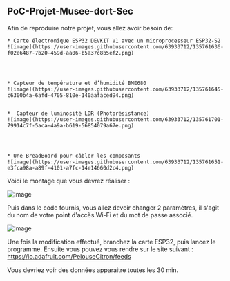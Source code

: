 ## PoC-Projet-Musee-dort-Sec


Afin de reproduire notre projet, vous allez avoir besoin de:
    
    * Carte électronique ESP32 DEVKIT V1 avec un microprocesseur ESP32-S2
    ![image](https://user-images.githubusercontent.com/63933712/135761636-f02e6487-7b20-459d-aa06-b5a37c8b5ef2.png)



 
    * Capteur de température et d’humidité BME680 
    ![image](https://user-images.githubusercontent.com/63933712/135761645-c6300b4a-6afd-4705-810e-140aafaced94.png)

    
    *  Capteur de luminosité LDR (Photorésistance) 
    ![image](https://user-images.githubusercontent.com/63933712/135761701-79914c7f-5aca-4a9a-b619-56854079a67e.png)




    * Une BreadBoard pour câbler les composants
    ![image](https://user-images.githubusercontent.com/63933712/135761651-e3fca98a-a89f-4101-a7fc-14e14660d2c4.png)




Voici le montage que vous devrez réaliser :

![image](https://user-images.githubusercontent.com/63933712/135760741-20b1009e-1b71-4324-859b-743405da8bcf.png)

Puis dans le code fournis, vous allez devoir changer 2 paramètres, il s'agit du nom de votre point d'accès Wi-Fi et du mot de passe associé.

![image](https://user-images.githubusercontent.com/63933712/135761128-c98f5d52-db42-470c-b28d-c1ee874503c6.png)

Une fois la modification effectué, branchez la carte ESP32, puis lancez le programme. Ensuite vous pouvez vous rendre sur le site suivant : 
https://io.adafruit.com/PelouseCitron/feeds 

Vous devriez voir des données apparaitre toutes les 30 min.





